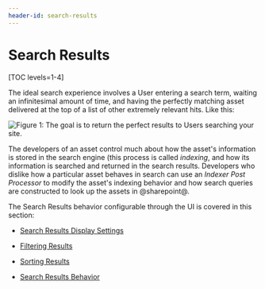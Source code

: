 ```yaml
---
header-id: search-results
---
```


# Search Results

[TOC levels=1-4]

The ideal search experience involves a User entering a search term, waiting an
infinitesimal amount of time, and having the perfectly matching asset delivered
at the top of a list of other extremely relevant hits. Like this:

![Figure 1: The goal is to return the perfect results to Users searching your site.](../../../images/search-results-perfect.png)

The developers of an asset control much about how the asset's information is
stored in the search engine (this process is called *indexing*, and how its
information is searched and returned in the search results.  Developers who
dislike how a particular asset behaves in search can use an *Indexer Post
Processor* to modify the asset's indexing behavior and how search queries are
constructed to look up the assets in @sharepoint@.

The Search Results behavior configurable through the UI is covered in this
section:

- [Search Results Display Settings](/docs/7-2/user/-/knowledge_base/u/display-settings)

- [Filtering Results](/docs/7-2/user/-/knowledge_base/u/filtering-search-results-with-the-custom-filter-widget) 

- [Sorting Results](/docs/7-2/user/-/knowledge_base/u/sorting-search-results-with-the-sort-widget) 

- [Search Results Behavior](/docs/7-2/user/-/knowledge_base/u/search-results-behavior)



